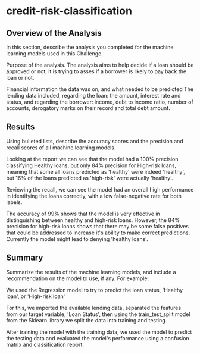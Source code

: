 # credit-risk-classification

## Overview of the Analysis

In this section, describe the analysis you completed for the machine learning models used in this Challenge.

Purpose of the analysis.
The analysis aims to help decide if a loan should be approved or not, it is trying to asses if a borrower is likely to pay back the loan or not.

Financial information the data was on, and what needed to be predicted
The lending data included, regarding the loan: the amount, interest rate and status, and regarding the borrower: income, debt to income ratio, number of accounts, derogatory marks on their record and total debt amount.

## Results

Using bulleted lists, describe the accuracy scores and the precision and recall scores of all machine learning models.

Looking at the report we can see that the model had a 100% precision classifying Healthy loans, but only 84% precision for High-risk loans, meaning that some all loans predicted as 'healthy' were indeed 'healthy', but 16% of the loans predicted as 'high-risk' were actually 'healthy'.

Reviewing the recall, we can see the model had an overall high performance in identifying the loans correctly, with a low false-negative rate for both labels.

The accuracy of 99% shows that the model is very effective in distinguishing between healthy and high-risk loans. However, the 84% precision for high-risk loans shows that there may be some false positives that could be addressed to increase it's ability to make correct predictions. Currently the model might lead to denying 'healthy loans'.

## Summary

Summarize the results of the machine learning models, and include a recommendation on the model to use, if any. For example:

We used the Regression model to try to predict the loan status, 'Healthy loan', or 'High-risk loan'

For this, we imported the available lending data, separated the features from our target variable, 'Loan Status', then using the train_test_split model from the Sklearn library we split the data into training and testing.

After training the model with the training data, we used the model to predict the testing data and evaluated the model's performance using a confusion matrix and classification report.
